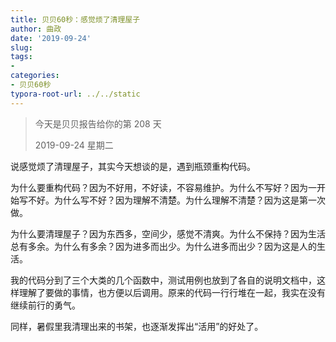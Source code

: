 ```yaml
---
title: 贝贝60秒：感觉烦了清理屋子
author: 曲政
date: '2019-09-24'
slug: 
tags:
- 
categories:
- 贝贝60秒
typora-root-url: ../../static
---
```


>   今天是贝贝报告给你的第 208 天
>
>   2019-09-24 星期二

说感觉烦了清理屋子，其实今天想谈的是，遇到瓶颈重构代码。

为什么要重构代码？因为不好用，不好读，不容易维护。为什么不写好？因为一开始写不好。为什么写不好？因为理解不清楚。为什么理解不清楚？因为这是第一次做。

为什么要清理屋子？因为东西多，空间少，感觉不清爽。为什么不保持？因为生活总有多余。为什么有多余？因为进多而出少。为什么进多而出少？因为这是人的生活。

我的代码分到了三个大类的几个函数中，测试用例也放到了各自的说明文档中，这样理解了要做的事情，也方便以后调用。原来的代码一行行堆在一起，我实在没有继续前行的勇气。

同样，暑假里我清理出来的书架，也逐渐发挥出“活用”的好处了。


​